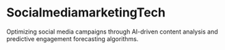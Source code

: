 # SocialmediamarketingTech
Optimizing social media campaigns through AI-driven content analysis and predictive engagement forecasting algorithms.
